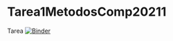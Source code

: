 # Tarea1MetodosComp20211
Tarea 
[![Binder](https://mybinder.org/badge_logo.svg)](https://mybinder.org/v2/gh/ray530/Tarea1MetodosComp20211/HEAD)
